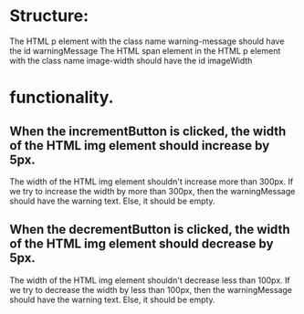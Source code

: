 # Structure:

The HTML p element with the class name warning-message should have the id warningMessage
The HTML span element in the HTML p element with the class name image-width should have the id imageWidth

# functionality.

## When the incrementButton is clicked, the width of the HTML img element should increase by 5px.
The width of the HTML img element shouldn't increase more than 300px. If we try to increase the width by more than 300px, then the warningMessage should have the warning text. Else, it should be empty.
## When the decrementButton is clicked, the width of the HTML img element should decrease by 5px.
The width of the HTML img element shouldn't decrease less than 100px. If we try to decrease the width by less than 100px, then the warningMessage should have the warning text. Else, it should be empty.
